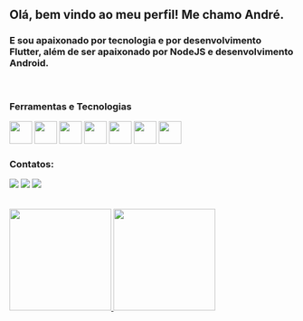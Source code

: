 
## Olá, bem vindo ao meu perfil! Me chamo André.
### E sou apaixonado por tecnologia e por desenvolvimento Flutter, além de ser apaixonado por NodeJS e desenvolvimento Android.

<br/>

### Ferramentas e Tecnologias
<div>
<img src="https://cdn.jsdelivr.net/gh/devicons/devicon/icons/flutter/flutter-original.svg" width="40" height="40"/>

<img src="https://cdn.jsdelivr.net/gh/devicons/devicon/icons/kotlin/kotlin-original.svg" width="40" height="40"/>

<img src="https://cdn.jsdelivr.net/gh/devicons/devicon/icons/react/react-original.svg" width="40" height="40"/>

<img src="https://cdn.jsdelivr.net/gh/devicons/devicon/icons/nodejs/nodejs-original.svg" width="40" height="40"/>

<img src="https://cdn.jsdelivr.net/gh/devicons/devicon/icons/typescript/typescript-original.svg" width="40" height="40"/>

<img src="https://cdn.jsdelivr.net/gh/devicons/devicon/icons/html5/html5-original.svg" width="40" height="40"/>

<img src="https://cdn.jsdelivr.net/gh/devicons/devicon/icons/css3/css3-original.svg" width="40" height="40"/>
</div>

### Contatos:
<div>
<a href="https://instagram.com/theandreteixeira" target="_blank"><img src="https://img.shields.io/badge/-Instagram-%23E4405F?style=for-the-badge&logo=instagram&logoColor=white" target="_blank"></a>
<a href = "mailto:contato@andreteixeira628@gmail.com"><img src="https://img.shields.io/badge/Gmail-D14836?style=for-the-badge&logo=gmail&logoColor=white" target="_blank"></a>
<a href="https://www.linkedin.com/in/andr%C3%A9-teixeira-silva-1b3a47199/" target="_blank"><img src="https://img.shields.io/badge/-LinkedIn-%230077B5?style=for-the-badge&logo=linkedin&logoColor=white" target="_blank"></a>
</div>

<br />
<br />

<div>
<a href="https://github.com/andrepirapora">
<img height="180em" src="https://github-readme-stats.vercel.app/api/top-langs/?username=andrepirapora&layout=compact&langs_count=7&theme=dracula"/>
<img height="180em" src="https://github-readme-stats.vercel.app/api?username=andrepirapora&show_icons=true&theme=dracula&include_all_commits=true&count_private=true"/>
</div>